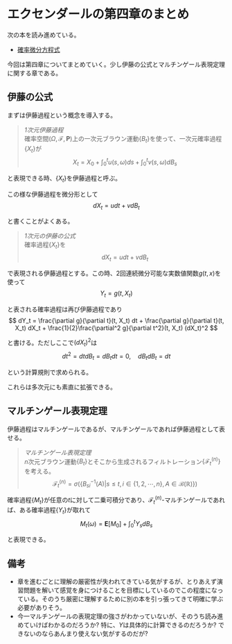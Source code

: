 # エクセンダールの第四章のまとめ

次の本を読み進めている。

- [確率微分方程式](https://www.amazon.co.jp/dp/4621061763)

今回は第四章についてまとめていく。少し伊藤の公式とマルチンゲール表現定理に関する章である。

## 伊藤の公式

まずは伊藤過程という概念を導入する。
> *1次元伊藤過程*  
> 確率空間$(\Omega, \mathcal{F}, \textbf{P})$上の一次元ブラウン運動$\{B_t\}$を使って、一次元確率過程$\{X_t\}$が
$$
X_t = X_0 + \int_0^t u(s, \omega) ds + \int_0^t v(s, \omega) dB_s
$$

と表現できる時、$\{X_t\}$を伊藤過程と呼ぶ。

この様な伊藤過程を微分形として
$$
dX_t = udt + vdB_t
$$

と書くことがよくある。
> *1次元の伊藤の公式*  
> 確率過程$\{X_t\}$を
$$
dX_t = udt + vdB_t
$$

で表現される伊藤過程とする。この時、2回連続微分可能な実数値関数$g(t,x)$を使って
$$
Y_t = g(t, X_t)
$$

と表される確率過程は再び伊藤過程であり
$$
dY_t = \frac{\partial g}{\partial t}(t, X_t) dt + \frac{\partial g}{\partial t}(t, X_t) dX_t + \frac{1}{2}\frac{\partial^2 g}{\partial t^2}(t, X_t) (dX_t)^2
$$

と書ける。ただしここで$(dX_t)^2$は
$$
dt^2 = dtdB_t = dB_tdt = 0, \quad dB_t dB_t = dt
$$

という計算規則で求められる。

これらは多次元にも素直に拡張できる。

## マルチンゲール表現定理

伊藤過程はマルチンゲールであるが、マルチンゲールであれば伊藤過程として表せる。
> *マルチンゲール表現定理*  
> $n$次元ブラウン運動$\{B_t\}$とそこから生成されるフィルトレーション$\{\mathcal{F}_t^{(n)}\}$を考える。
$$
\mathcal{F}_t^{(n)} = \sigma(\{B_{si}^{-1}(A) | s \le t, i \in \{1, 2, \cdots, n\}, A \in \mathcal{B}(\mathbb{R}) \})
$$

確率過程$\{M_t\}$が任意の$t$に対して二乗可積分であり、$\mathcal{F}_t^{(n)}$-マルチンゲールであれば、ある確率過程$\{Y_t\}$が取れて
$$
M_t(\omega) = \textbf{E}[M_0] + \int_0^t Y_s dB_s
$$

と表現できる。

## 備考

- 章を進むごとに理解の厳密性が失われてきている気がするが、とりあえず演習問題を解いて感覚を身につけることを目標にしているのでこの程度になっている。そのうち厳密に理解するために別の本を引っ張ってきて明確に学ぶ必要がありそう。
- 今一マルチンゲールの表現定理の強さがわかっていないが、そのうち読み進めていけばわかるのだろうか? 特に、$Y$は具体的に計算できるのだろうか? できないのならあんまり使えない気がするのだが?
